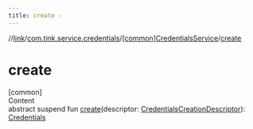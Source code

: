 ```yaml
---
title: create -
---
```

//[link](../../index.md)/[com.tink.service.credentials](../index.md)/[[common]CredentialsService](index.md)/[create](create.md)



# create  
[common]  
Content  
abstract suspend fun [create](create.md)(descriptor: [CredentialsCreationDescriptor](../[common]-credentials-creation-descriptor/index.md)): [Credentials](../../com.tink.model.credentials/[common]-credentials/index.md)  



